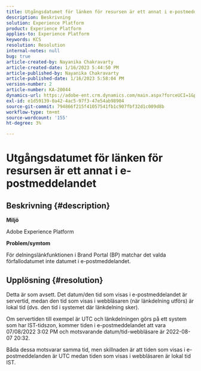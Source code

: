```yaml
---
title: Utgångsdatumet för länken för resursen är ett annat i e-postmeddelandet
description: Beskrivning
solution: Experience Platform
product: Experience Platform
applies-to: Experience Platform
keywords: KCS
resolution: Resolution
internal-notes: null
bug: true
article-created-by: Nayanika Chakravarty
article-created-date: 1/16/2023 5:44:50 PM
article-published-by: Nayanika Chakravarty
article-published-date: 1/16/2023 5:58:04 PM
version-number: 2
article-number: KA-20044
dynamics-url: https://adobe-ent.crm.dynamics.com/main.aspx?forceUCI=1&pagetype=entityrecord&etn=knowledgearticle&id=9e14b874-c595-ed11-aad1-6045bd006149
exl-id: e1d59139-0a42-4ac5-97f3-47e54ab98904
source-git-commit: 794866f215f41057541fb1c907fbf32d1c009d8b
workflow-type: tm+mt
source-wordcount: '155'
ht-degree: 3%

---
```


# Utgångsdatumet för länken för resursen är ett annat i e-postmeddelandet

## Beskrivning {#description}


<b>Miljö</b>

Adobe Experience Platform

<b>Problem/symtom</b>

För delningslänkfunktionen i Brand Portal (BP) matchar det valda förfallodatumet inte datumet i e-postmeddelandet.


## Upplösning {#resolution}


Detta är som avsett. Det datum/den tid som visas i e-postmeddelandet är servertid, medan den tid som visas i webbläsaren (när länkdelning utförs) är lokal tid (dvs. den tid i systemet där länkdelning sker).

Om servertiden till exempel är UTC och länkdelningen görs på ett system som har IST-tidszon, kommer tiden i e-postmeddelandet att vara 07/08/2022 3:02 PM och motsvarande datum/tid-webbläsare är 2022-08-07 20:32.

Båda dessa motsvarar samma tid, men skillnaden är att tiden som visas i e-postmeddelanden är UTC medan tiden som visas i webbläsaren är lokal tid IST.
